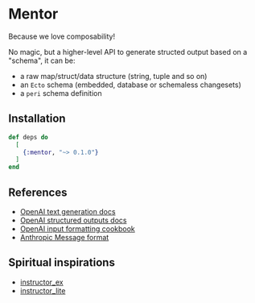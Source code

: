 # Mentor

Because we love composability!

No magic, but a higher-level API to generate structed output based on a "schema", it can be:
- a raw map/struct/data structure (string, tuple and so on)
- an `Ecto` schema (embedded, database or schemaless changesets)
- a `peri` schema definition

## Installation

```elixir
def deps do
  [
    {:mentor, "~> 0.1.0"}
  ]
end
```

## References
- [OpenAI text generation docs](https://platform.openai.com/docs/guides/text-generation)
- [OpenAI structured outputs docs](https://platform.openai.com/docs/guides/structured-outputs)
- [OpenAI input formatting cookbook](https://cookbook.openai.com/examples/how_to_format_inputs_to_chatgpt_models)
- [Anthropic Message format](https://docs.anthropic.com/en/api/messages#body-messages)

## Spiritual inspirations
- [instructor_ex](https://hexdocs.pm/instructor)
- [instructor_lite](https://hexdocs.pm/instructor_lite)
